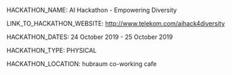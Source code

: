 HACKATHON_NAME: AI Hackathon - Empowering Diversity

LINK_TO_HACKATHON_WEBSITE: http://www.telekom.com/aihack4diversity

HACKATHON_DATES: 24 October 2019 - 25 October 2019

HACKATHON_TYPE: PHYSICAL

HACKATHON_LOCATION: hubraum co-working cafe
